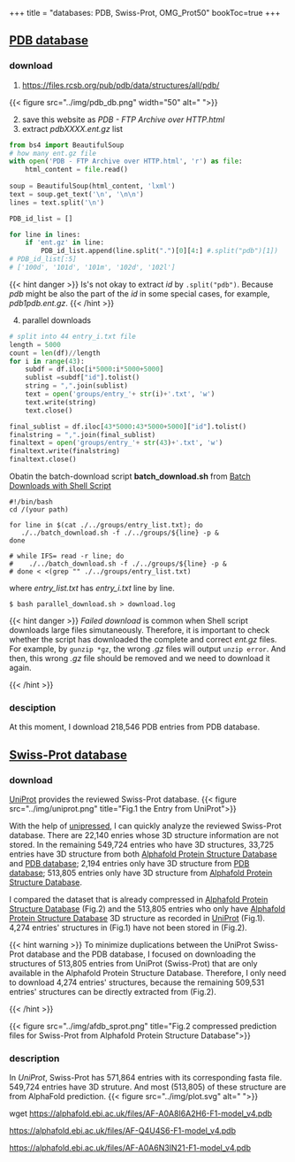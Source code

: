 +++
title = "databases: PDB, Swiss-Prot, OMG_Prot50"
bookToc=true
+++

## [PDB database](https://www.rcsb.org/docs/programmatic-access/file-download-services)
### download
1. https://files.rcsb.org/pub/pdb/data/structures/all/pdb/

{{< figure src="../img/pdb_db.png" width="50" alt=" ">}}

2. save this website as *PDB - FTP Archive over HTTP.html*
3. extract *pdbXXXX.ent.gz* list
```python
from bs4 import BeautifulSoup
# how many ent.gz file
with open('PDB - FTP Archive over HTTP.html', 'r') as file:
    html_content = file.read()
    
soup = BeautifulSoup(html_content, 'lxml')
text = soup.get_text('\n', '\n\n')
lines = text.split('\n')

PDB_id_list = []

for line in lines:
    if 'ent.gz' in line:
        PDB_id_list.append(line.split(".")[0][4:] #.split("pdb")[1])
# PDB_id_list[:5]
# ['100d', '101d', '101m', '102d', '102l']
```
{{< hint danger >}}
Is's not okay to extract *id* by `.split("pdb")`. Because *pdb* might be also the part of the *id* in some special cases, for example, *pdb1pdb.ent.gz*.
{{< /hint >}}

4. parallel downloads
```python
# split into 44 entry_i.txt file
length = 5000
count = len(df)//length
for i in range(43):
    subdf = df.iloc[i*5000:i*5000+5000]
    sublist =subdf["id"].tolist()
    string = ",".join(sublist)
    text = open('groups/entry_'+ str(i)+'.txt', 'w')
    text.write(string)
    text.close()

final_sublist = df.iloc[43*5000:43*5000+5000]["id"].tolist()
finalstring = ",".join(final_sublist)
finaltext = open('groups/entry_'+ str(43)+'.txt', 'w')
finaltext.write(finalstring)
finaltext.close()
```
 Obatin the batch-download script **batch_download.sh** from [Batch Downloads with Shell Script](https://www.rcsb.org/docs/programmatic-access/batch-downloads-with-shell-script)

```shell
#!/bin/bash
cd /(your path)

for line in $(cat ./../groups/entry_list.txt); do
   ./../batch_download.sh -f ./../groups/${line} -p &
done

# while IFS= read -r line; do
#    ./../batch_download.sh -f ./../groups/${line} -p &
# done < <(grep "" ./../groups/entry_list.txt)
```
where *entry_list.txt* has *entry_i.txt* line by line.
```shell
$ bash parallel_download.sh > download.log 
```
{{< hint danger >}}
*Failed download* is common when Shell script downloads large files simutaneously. Therefore, it is important to check whether the script has downloaded the complete and correct *ent.gz* files. For example, by `gunzip *gz`, the wrong *.gz* files will output `unzip error`. And then, this wrong *.gz* file should be removed and we need to download it again.

{{< /hint >}}


### desciption
At this moment, I download 218,546 PDB entries from PDB database. 








## [Swiss-Prot database](https://www.uniprot.org/uniprotkb?query=*&facets=reviewed%3Atrue)
### download
[UniProt](https://www.uniprot.org/uniprotkb?query=*&facets=reviewed%3Atrue) provides the reviewed Swiss-Prot database.
{{< figure src="../img/uniprot.png" title="Fig.1 the Entry from UniProt">}}


With the help of [unipressed](https://github.com/multimeric/Unipressed), I can quickly analyze the reviewed Swiss-Prot database. There are 22,140 enries whose 3D structure information are not stored. In the remaining 549,724 entries who have 3D structures, 33,725 entries have 3D structure from both [Alphafold Protein Structure Database](https://alphafold.ebi.ac.uk/download#swissprot-section) and [PDB database](https://www.rcsb.org/docs/programmatic-access/file-download-services); 2,194 entries only have 3D structure from [PDB database](https://www.rcsb.org/docs/programmatic-access/file-download-services); 513,805 entries only have 3D structure from [Alphafold Protein Structure Database](https://alphafold.ebi.ac.uk/download#swissprot-section).

I compared the dataset that is already compressed in [Alphafold Protein Structure Database](https://alphafold.ebi.ac.uk/download#swissprot-section) (Fig.2) and the 513,805 entries who only have [Alphafold Protein Structure Database](https://alphafold.ebi.ac.uk/download#swissprot-section) 3D structure as recorded in [UniProt](https://www.uniprot.org/uniprotkb?query=*&facets=reviewed%3Atrue) (Fig.1). 4,274 entries' structures in (Fig.1) have not been stored in (Fig.2). 

{{< hint warning >}}
To minimize duplications between the UniProt Swiss-Prot database and the PDB database, I focused on downloading the structures of 513,805 entries from UniProt (Swiss-Prot) that are only available in the Alphafold Protein Structure Database. Therefore, I only need to download 4,274 entries' structures, because the remaining 509,531 entries' structures can be directly extracted from (Fig.2).


{{< /hint >}}

{{< figure src="../img/afdb_sprot.png" title="Fig.2 compressed prediction files for Swiss-Prot from Alphafold Protein Structure Database">}}







### description
In *UniProt*,  Swiss-Prot has 571,864 entries with its corresponding fasta file. 549,724 entries have 3D struture. And most (513,805) of these structure are from AlphaFold prediction.
{{< figure src="../img/plot.svg" alt=" ">}}


wget https://alphafold.ebi.ac.uk/files/AF-A0A8I6A2H6-F1-model_v4.pdb

https://alphafold.ebi.ac.uk/files/AF-Q4U4S6-F1-model_v4.pdb

https://alphafold.ebi.ac.uk/files/AF-A0A6N3IN21-F1-model_v4.pdb


